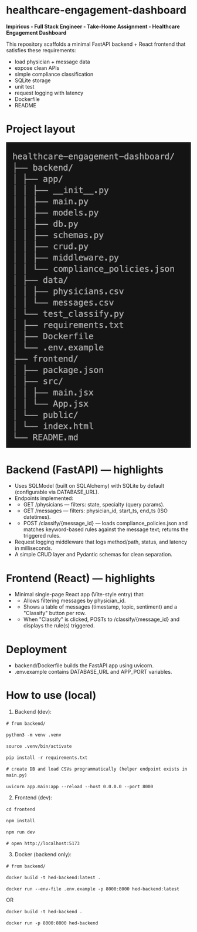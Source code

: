 # healthcare-engagement-dashboard
**Impiricus - Full Stack Engineer - Take-Home Assignment - Healthcare Engagement Dashboard**

This repository scaffolds a minimal FastAPI backend + React frontend that satisfies these requirements: 
* load physician + message data
* expose clean APIs
* simple compliance classification
* SQLite storage
* unit test
* request logging with latency
* Dockerfile
* README

# Project layout

![Project layout](https://github.com/dstrube1/healthcare-engagement-dashboard/blob/main/hed-project-layout.png)

# Backend (FastAPI) — highlights

* Uses SQLModel (built on SQLAlchemy) with SQLite by default (configurable via DATABASE_URL).
* Endpoints implemented:
* * GET /physicians — filters: state, specialty (query params).
* * GET /messages — filters: physician_id, start_ts, end_ts (ISO datetimes).
* * POST /classify/{message_id} — loads compliance_policies.json and matches keyword-based rules against the message text; returns the triggered rules.
* Request logging middleware that logs method/path, status, and latency in milliseconds.
* A simple CRUD layer and Pydantic schemas for clean separation.

# Frontend (React) — highlights
* Minimal single-page React app (Vite-style entry) that:
* * Allows filtering messages by physician_id.
* * Shows a table of messages (timestamp, topic, sentiment) and a "Classify" button per row.
* * When "Classify" is clicked, POSTs to /classify/{message_id} and displays the rule(s) triggered.

# Deployment
* backend/Dockerfile builds the FastAPI app using uvicorn.
* .env.example contains DATABASE_URL and APP_PORT variables.

# How to use (local)

1. Backend (dev):

` # from backend/ `

` python3 -m venv .venv `

` source .venv/bin/activate `

` pip install -r requirements.txt `

` # create DB and load CSVs programmatically (helper endpoint exists in main.py) `

` uvicorn app.main:app --reload --host 0.0.0.0 --port 8000 `

2. Frontend (dev):

` cd frontend `

` npm install `

` npm run dev `

` # open http://localhost:5173 ` 

3. Docker (backend only):

` # from backend/ `

` docker build -t hed-backend:latest . `

` docker run --env-file .env.example -p 8000:8000 hed-backend:latest `

OR

` docker build -t hed-backend . `

` docker run -p 8000:8000 hed-backend `


